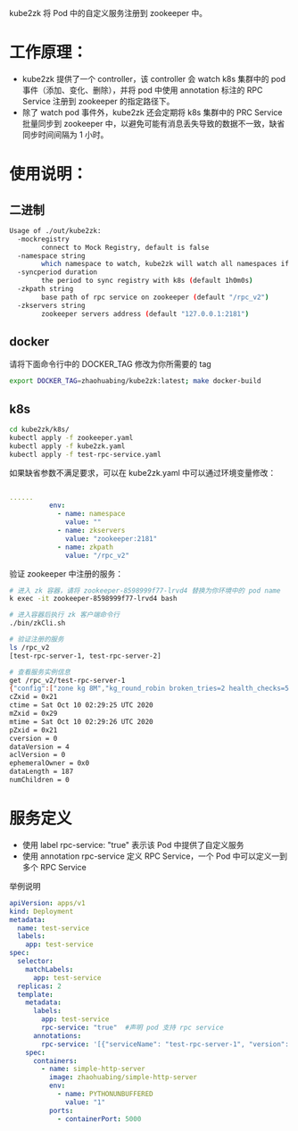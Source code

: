 kube2zk 将 Pod 中的自定义服务注册到 zookeeper 中。

# 工作原理：

* kube2zk 提供了一个 controller，该 controller 会 watch k8s 集群中的 pod 事件（添加、变化、删除），并将 pod 中使用 annotation 标注的 RPC Service 注册到 zookeeper 的指定路径下。
* 除了 watch pod 事件外，kube2zk 还会定期将 k8s 集群中的 PRC Service 批量同步到 zookeeper 中，以避免可能有消息丢失导致的数据不一致，缺省同步时间间隔为 1 小时。

# 使用说明：

## 二进制

```bash
Usage of ./out/kube2zk:
  -mockregistry
        connect to Mock Registry, default is false
  -namespace string
        which namespace to watch, kube2zk will watch all namespaces if this parameter is not specified
  -syncperiod duration
        the period to sync registry with k8s (default 1h0m0s)
  -zkpath string
        base path of rpc service on zookeeper (default "/rpc_v2")
  -zkservers string
        zookeeper servers address (default "127.0.0.1:2181")
```

## docker

请将下面命令行中的 DOCKER_TAG 修改为你所需要的 tag
```bash
export DOCKER_TAG=zhaohuabing/kube2zk:latest; make docker-build
```

## k8s

```bash
cd kube2zk/k8s/
kubectl apply -f zookeeper.yaml
kubectl apply -f kube2zk.yaml
kubectl apply -f test-rpc-service.yaml
```

如果缺省参数不满足要求，可以在 kube2zk.yaml 中可以通过环境变量修改：

```yaml

......
          env:
            - name: namespace
              value: ""
            - name: zkservers
              value: "zookeeper:2181"
            - name: zkpath
              value: "/rpc_v2"
```

验证 zookeeper 中注册的服务：

```bash
# 进入 zk 容器，请将 zookeeper-8598999f77-lrvd4 替换为你环境中的 pod name
k exec -it zookeeper-8598999f77-lrvd4 bash

# 进入容器后执行 zk 客户端命令行
./bin/zkCli.sh

# 验证注册的服务
ls /rpc_v2
[test-rpc-server-1, test-rpc-server-2]

# 查看服务实例信息
get /rpc_v2/test-rpc-server-1
{"config":["zone kg 8M","kg_round_robin broken_tries=2 health_checks=5 max_uri_slots=0","keepalive 32"],"servers":["172.16.0.251","172.16.1.46","172.16.1.44","172.16.1.45","172.16.0.67"]}
cZxid = 0x21
ctime = Sat Oct 10 02:29:25 UTC 2020
mZxid = 0x29
mtime = Sat Oct 10 02:29:26 UTC 2020
pZxid = 0x21
cversion = 0
dataVersion = 4
aclVersion = 0
ephemeralOwner = 0x0
dataLength = 187
numChildren = 0
```

# 服务定义

* 使用 label rpc-service: "true" 表示该 Pod 中提供了自定义服务
* 使用 annotation rpc-service 定义 RPC Service，一个 Pod 中可以定义一到多个 RPC Service

举例说明
```yaml
apiVersion: apps/v1
kind: Deployment
metadata:
  name: test-service
  labels:
    app: test-service
spec:
  selector:
    matchLabels:
      app: test-service
  replicas: 2
  template:
    metadata:
      labels:
        app: test-service
        rpc-service: "true"  #声明 pod 支持 rpc service
      annotations:
        rpc-service: '[{"serviceName": "test-rpc-server-1", "version": "v0" }, { "serviceName": "test-rpc-server-2", "version": "v1"}]' # 定义 pod 中提供的 rpc service。备注：目前 zookeeper 中没有使用此处定义的 version 字段，后续有需要可以使用，也可以扩展其他字段，例如 LB 算法等。
    spec:
      containers:
        - name: simple-http-server
          image: zhaohuabing/simple-http-server
          env:
            - name: PYTHONUNBUFFERED
              value: "1"
          ports:
            - containerPort: 5000
```
